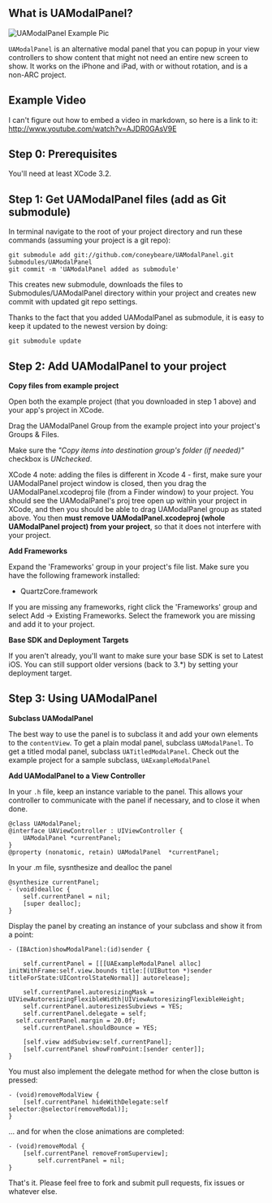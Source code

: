 What is UAModalPanel?
---------------------

![UAModalPanel Example Pic](http://files.urbanapps.com/images/UAModalPanel.jpg "UAModalPanel Example Pic")

`UAModalPanel` is an alternative modal panel that you can popup in your view controllers to show content that might not need an entire new screen to show. It works on the iPhone and iPad, with or without rotation, and is a non-ARC project.

Example Video
---------------------
I can't figure out how to embed a video in markdown, so here is a link to it: http://www.youtube.com/watch?v=AJDR0GAsV9E


Step 0: Prerequisites
---------------------
You'll need at least XCode 3.2.

Step 1: Get UAModalPanel files (add as Git submodule)
----------------
In terminal navigate to the root of your project directory and run these commands (assuming your project is a git repo):

    git submodule add git://github.com/coneybeare/UAModalPanel.git Submodules/UAModalPanel
    git commit -m 'UAModalPanel added as submodule'

This creates new submodule, downloads the files to Submodules/UAModalPanel directory within your project and creates new commit with updated git repo settings.

Thanks to the fact that you added UAModalPanel as submodule, it is easy to keep it updated to the newest version by doing:

    git submodule update


Step 2: Add UAModalPanel to your project
------------------------------------

**Copy files from example project**

Open both the example project (that you downloaded in step 1 above) and your app's project in XCode.

Drag the UAModalPanel Group from the example project into your project's Groups & Files.

Make sure the _"Copy items into destination group's folder (if needed)"_ checkbox is _UNchecked_.

XCode 4 note: adding the files is different in Xcode 4 - first, make sure your UAModalPanel project window is closed, then you drag the UAModalPanel.xcodeproj file (from a Finder window) to your project. You should see the UAModalPanel's proj tree open up within your project in XCode, and then you should be able to drag UAModalPanel group as stated above. You then **must remove UAModalPanel.xcodeproj (whole UAModalPanel project) from your project**, so that it does not interfere with your project.

**Add Frameworks**

Expand the 'Frameworks' group in your project's file list. Make sure you have the following framework installed:

* QuartzCore.framework

If you are missing any frameworks, right click the 'Frameworks' group and select Add -> Existing Frameworks. Select the framework you are missing and add it to your project.

**Base SDK and Deployment Targets**

If you aren't already, you'll want to make sure your base SDK is set to Latest iOS. You can still support older versions (back to 3.*) by setting your deployment target.

Step 3: Using UAModalPanel
------------------------

**Subclass UAModalPanel**

The best way to use the panel is to subclass it and add your own elements to the `contentView`. To get a plain modal panel, subclass `UAModalPanel`. To get a titled modal panel, subclass `UATitledModalPanel`. Check out the example project for a sample subclass, `UAExampleModalPanel`

**Add UAModalPanel to a View Controller**

In your `.h` file, keep an instance variable to the panel. This allows your controller to communicate with the panel if necessary, and to close it when done.

    @class UAModalPanel;
    @interface UAViewController : UIViewController {
        UAModalPanel *currentPanel;
    }
    @property (nonatomic, retain) UAModalPanel	*currentPanel;
    
In your .m file, sysnthesize and dealloc the panel

    @synthesize currentPanel;
    - (void)dealloc {
        self.currentPanel = nil;
        [super dealloc];
    }
    
Display the panel by creating an instance of your subclass and show it from a point:

    - (IBAction)showModalPanel:(id)sender {
	
    	self.currentPanel = [[[UAExampleModalPanel alloc] initWithFrame:self.view.bounds title:[(UIButton *)sender titleForState:UIControlStateNormal]] autorelease];
	
    	self.currentPanel.autoresizingMask = UIViewAutoresizingFlexibleWidth|UIViewAutoresizingFlexibleHeight;
    	self.currentPanel.autoresizesSubviews = YES;
    	self.currentPanel.delegate = self;
      self.currentPanel.margin = 20.0f;
    	self.currentPanel.shouldBounce = YES;
	
    	[self.view addSubview:self.currentPanel];
    	[self.currentPanel showFromPoint:[sender center]];
    }

You must also implement the delegate method for when the close button is pressed:

    - (void)removeModalView {
        [self.currentPanel hideWithDelegate:self selector:@selector(removeModal)];
    }

... and for when the close animations are completed:

    - (void)removeModal {
        [self.currentPanel removeFromSuperview];
    		self.currentPanel = nil;
    }

  
That's it. Please feel free to fork and submit pull requests, fix issues or whatever else.